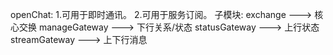 openChat:
	1.可用于即时通讯。
	2.可用于服务订阅。
	子模块:
	exchange	---> 核心交换
	manageGateway	---> 下行关系/状态
	statusGateway	---> 上行状态
	streamGateway	---> 上下行消息
